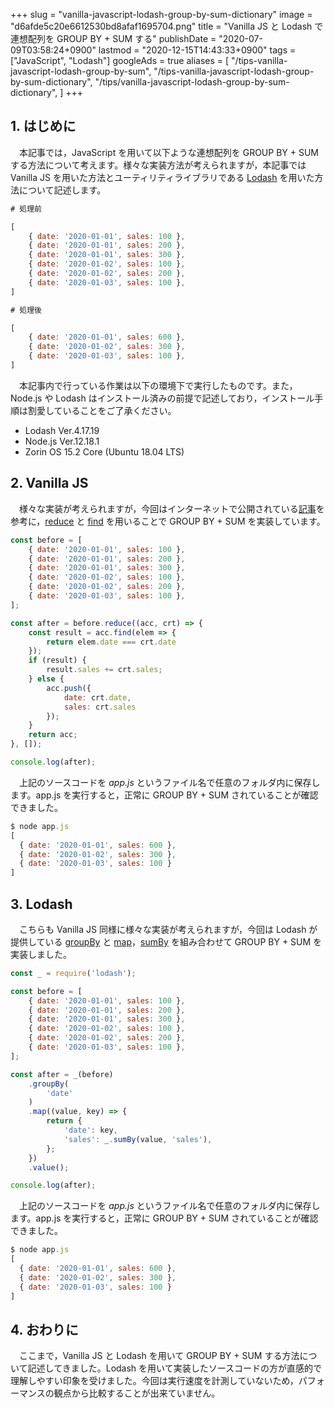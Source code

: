 +++
slug = "vanilla-javascript-lodash-group-by-sum-dictionary"
image = "d6afde5c20e6612530bd8afaf1695704.png"
title = "Vanilla JS と Lodash で連想配列を GROUP BY + SUM する"
publishDate = "2020-07-09T03:58:24+0900"
lastmod = "2020-12-15T14:43:33+0900"
tags = ["JavaScript", "Lodash"]
googleAds = true
aliases = [
  "/tips-vanilla-javascript-lodash-group-by-sum",
  "/tips-vanilla-javascript-lodash-group-by-sum-dictionary",
  "/tips/vanilla-javascript-lodash-group-by-sum-dictionary",
]
+++

## 1. はじめに

　本記事では，JavaScript を用いて以下ような連想配列を GROUP BY + SUM する方法について考えます。様々な実装方法が考えられますが，本記事では Vanilla JS を用いた方法とユーティリティライブラリである [Lodash](https://lodash.com/) を用いた方法について記述します。

```js
# 処理前

[
    { date: '2020-01-01', sales: 100 },
    { date: '2020-01-01', sales: 200 },
    { date: '2020-01-01', sales: 300 },
    { date: '2020-01-02', sales: 100 },
    { date: '2020-01-02', sales: 200 },
    { date: '2020-01-03', sales: 100 },
]

# 処理後

[
    { date: '2020-01-01', sales: 600 },
    { date: '2020-01-02', sales: 300 },
    { date: '2020-01-03', sales: 100 },
]

```

　本記事内で行っている作業は以下の環境下で実行したものです。また，Node.js や Lodash はインストール済みの前提で記述しており，インストール手順は割愛していることをご了承ください。

* Lodash Ver.4.17.19
* Node.js Ver.12.18.1
* Zorin OS 15.2 Core (Ubuntu 18.04 LTS)

## 2. Vanilla JS

　様々な実装が考えられますが，今回はインターネットで公開されている[記事](https://zukucode.com/2017/05/javascript-object-sql-group-by.html)を参考に，[reduce](https://developer.mozilla.org/ja/docs/Web/JavaScript/Reference/Global_Objects/Array/reduce) と [find](https://developer.mozilla.org/ja/docs/Web/JavaScript/Reference/Global_Objects/Array/find) を用いることで GROUP BY + SUM を実装しています。

```js {linenos=table}
const before = [
    { date: '2020-01-01', sales: 100 },
    { date: '2020-01-01', sales: 200 },
    { date: '2020-01-01', sales: 300 },
    { date: '2020-01-02', sales: 100 },
    { date: '2020-01-02', sales: 200 },
    { date: '2020-01-03', sales: 100 },
];

const after = before.reduce((acc, crt) => {
    const result = acc.find(elem => {
        return elem.date === crt.date
    });
    if (result) {
        result.sales += crt.sales;
    } else {
        acc.push({
            date: crt.date,
            sales: crt.sales
        });
    }
    return acc;
}, []);

console.log(after);
```

　上記のソースコードを *app.js* というファイル名で任意のフォルダ内に保存します。app.js を実行すると，正常に GROUP BY + SUM されていることが確認できました。

```js
$ node app.js
[
  { date: '2020-01-01', sales: 600 },
  { date: '2020-01-02', sales: 300 },
  { date: '2020-01-03', sales: 100 }
]
```

## 3. Lodash

　こちらも Vanilla JS 同様に様々な実装が考えられますが，今回は Lodash が提供している [groupBy](https://lodash.com/docs/4.17.15#groupBy) と [map](https://lodash.com/docs/4.17.15#map)，[sumBy](https://lodash.com/docs/4.17.15#sumBy) を組み合わせて GROUP BY + SUM を実装しました。

```js {linenos=table}
const _ = require('lodash');

const before = [
    { date: '2020-01-01', sales: 100 },
    { date: '2020-01-01', sales: 200 },
    { date: '2020-01-01', sales: 300 },
    { date: '2020-01-02', sales: 100 },
    { date: '2020-01-02', sales: 200 },
    { date: '2020-01-03', sales: 100 },
];

const after = _(before)
    .groupBy(
        'date'
    )
    .map((value, key) => {
        return {
            'date': key,
            'sales': _.sumBy(value, 'sales'),
        };
    })
    .value();

console.log(after);
```

　上記のソースコードを *app.js* というファイル名で任意のフォルダ内に保存します。app.js を実行すると，正常に GROUP BY + SUM されていることが確認できました。

```js
$ node app.js
[
  { date: '2020-01-01', sales: 600 },
  { date: '2020-01-02', sales: 300 },
  { date: '2020-01-03', sales: 100 }
]
```

## 4. おわりに

　ここまで，Vanilla JS と Lodash を用いて GROUP BY + SUM する方法について記述してきました。Lodash を用いて実装したソースコードの方が直感的で理解しやすい印象を受けました。今回は実行速度を計測していないため，パフォーマンスの観点から比較することが出来ていません。